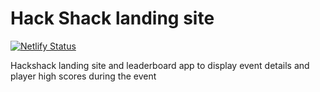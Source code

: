 # Hack Shack landing site

[![Netlify Status](https://api.netlify.com/api/v1/badges/4f7e9b7d-58ec-4bd2-ad8e-34caa52f2566/deploy-status)](https://app.netlify.com/sites/tss20/deploys)

Hackshack landing site and leaderboard app to display event details and player high scores during the event
